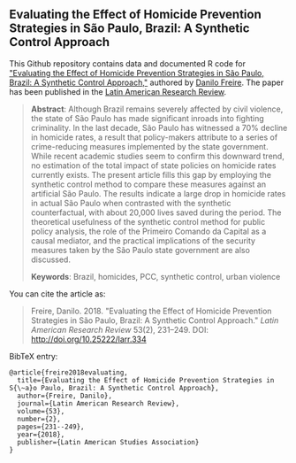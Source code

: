 ## Evaluating the Effect of Homicide Prevention Strategies in São Paulo, Brazil: A Synthetic Control Approach

This Github repository contains data and documented R code for ["Evaluating the Effect of Homicide Prevention Strategies in São Paulo, Brazil: A Synthetic Control Approach,"](https://osf.io/8tmhe/) authored by [Danilo Freire](http://danilofreire.com). The paper has been published in the [Latin American Research Review](https://larrlasa.org/articles/10.25222/larr.334/).

> **Abstract**: Although Brazil remains severely affected by civil violence, the state of São Paulo has made significant inroads into fighting criminality. In the last decade, São Paulo has witnessed a 70% decline in homicide rates, a result that policy-makers attribute to a series of crime-reducing measures implemented by the state government. While recent academic studies seem to confirm this downward trend, no estimation of the total impact of state policies on homicide rates currently exists. The present article fills this gap by employing the synthetic control method to compare these measures against an artificial São Paulo. The results indicate a large drop in homicide rates in actual São Paulo when contrasted with the synthetic counterfactual, with about 20,000 lives saved during the period. The theoretical usefulness of the synthetic control method for public policy analysis, the role of the Primeiro Comando da Capital as a causal mediator, and the practical implications of the security measures taken by the São Paulo state government are also discussed. 
>
> **Keywords**: Brazil, homicides, PCC, synthetic control, urban violence

You can cite the article as: 

> Freire, Danilo. 2018. "Evaluating the Effect of Homicide Prevention Strategies in São Paulo, Brazil: A Synthetic Control Approach." _Latin American Research Review_ 53(2), 231–249. DOI: http://doi.org/10.25222/larr.334

BibTeX entry:

```
@article{freire2018evaluating,
  title={Evaluating the Effect of Homicide Prevention Strategies in S{\~a}o Paulo, Brazil: A Synthetic Control Approach},
  author={Freire, Danilo},
  journal={Latin American Research Review},
  volume={53},
  number={2},
  pages={231--249},
  year={2018},
  publisher={Latin American Studies Association}
}
```
